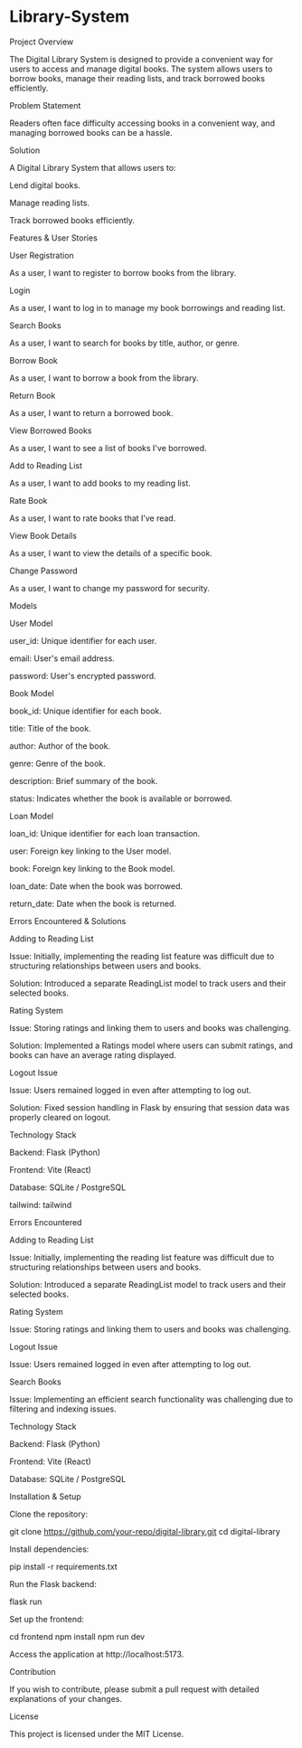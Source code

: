 # Library-System
Project Overview

The Digital Library System is designed to provide a convenient way for users to access and manage digital books. The system allows users to borrow books, manage their reading lists, and track borrowed books efficiently.

Problem Statement

Readers often face difficulty accessing books in a convenient way, and managing borrowed books can be a hassle.

Solution

A Digital Library System that allows users to:

Lend digital books.

Manage reading lists.

Track borrowed books efficiently.

Features & User Stories

User Registration

As a user, I want to register to borrow books from the library.

Login

As a user, I want to log in to manage my book borrowings and reading list.

Search Books

As a user, I want to search for books by title, author, or genre.

Borrow Book

As a user, I want to borrow a book from the library.

Return Book

As a user, I want to return a borrowed book.

View Borrowed Books

As a user, I want to see a list of books I've borrowed.

Add to Reading List

As a user, I want to add books to my reading list.

Rate Book

As a user, I want to rate books that I’ve read.

View Book Details

As a user, I want to view the details of a specific book.

Change Password

As a user, I want to change my password for security.

Models

User Model

user_id: Unique identifier for each user.

email: User's email address.

password: User's encrypted password.

Book Model

book_id: Unique identifier for each book.

title: Title of the book.

author: Author of the book.

genre: Genre of the book.

description: Brief summary of the book.

status: Indicates whether the book is available or borrowed.

Loan Model

loan_id: Unique identifier for each loan transaction.

user: Foreign key linking to the User model.

book: Foreign key linking to the Book model.

loan_date: Date when the book was borrowed.

return_date: Date when the book is returned.

Errors Encountered & Solutions

Adding to Reading List

Issue: Initially, implementing the reading list feature was difficult due to structuring relationships between users and books.

Solution: Introduced a separate ReadingList model to track users and their selected books.

Rating System

Issue: Storing ratings and linking them to users and books was challenging.

Solution: Implemented a Ratings model where users can submit ratings, and books can have an average rating displayed.

Logout Issue

Issue: Users remained logged in even after attempting to log out.

Solution: Fixed session handling in Flask by ensuring that session data was properly cleared on logout.

Technology Stack

Backend: Flask (Python)

Frontend: Vite (React)

Database: SQLite / PostgreSQL

tailwind: tailwind 

Errors Encountered 

Adding to Reading List

Issue: Initially, implementing the reading list feature was difficult due to structuring relationships between users and books.

Solution: Introduced a separate ReadingList model to track users and their selected books.

Rating System

Issue: Storing ratings and linking them to users and books was challenging.

Logout Issue

Issue: Users remained logged in even after attempting to log out.

Search Books

Issue: Implementing an efficient search functionality was challenging due to filtering and indexing issues.

Technology Stack

Backend: Flask (Python)

Frontend: Vite (React)

Database: SQLite / PostgreSQL




Installation & Setup

Clone the repository:

git clone https://github.com/your-repo/digital-library.git
cd digital-library

Install dependencies:

pip install -r requirements.txt

Run the Flask backend:

flask run

Set up the frontend:

cd frontend
npm install
npm run dev

Access the application at http://localhost:5173.

Contribution

If you wish to contribute, please submit a pull request with detailed explanations of your changes.

License

This project is licensed under the MIT License.

